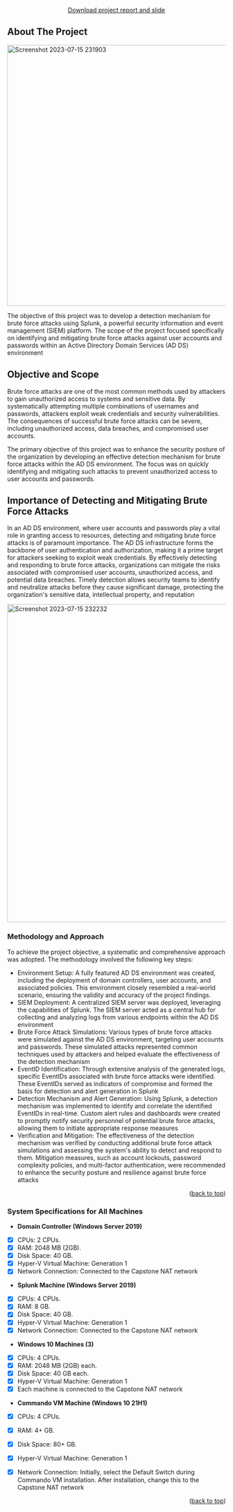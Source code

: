 

<p align="center"><a href="https://github.com/AqilSafarov/hgg/tree/master">Download project report and slide</a></p>



<!-- ABOUT THE PROJECT -->
## About The Project

<img width="600" alt="Screenshot 2023-07-15 231903" src="https://github.com/AqilSafarov/AKMCapstoneProject/assets/75013710/9ebf17ed-e483-4e9f-9b9b-370200ee7480">



The objective of this project was to develop a detection mechanism for brute force attacks using Splunk, a powerful security information and event management (SIEM) platform. The scope of the project focused specifically on identifying and mitigating brute force attacks against user accounts and passwords within an Active Directory Domain Services (AD DS) environment

## Objective and Scope
Brute force attacks are one of the most common methods used by attackers to gain unauthorized access to systems and sensitive data. By systematically attempting multiple combinations of usernames and passwords, attackers exploit weak credentials and security vulnerabilities. The consequences of successful brute force attacks can be severe, including unauthorized access, data breaches, and compromised user accounts.

The primary objective of this project was to enhance the security posture of the organization by developing an effective detection mechanism for brute force attacks within the AD DS environment. The focus was on quickly identifying and mitigating such attacks to prevent unauthorized access to user accounts and passwords.

## Importance of Detecting and Mitigating Brute Force Attacks

In an AD DS environment, where user accounts and passwords play a vital role in granting access to resources, detecting and mitigating brute force attacks is of paramount importance. The AD DS infrastructure forms the backbone of user authentication and authorization, making it a prime target for attackers seeking to exploit weak credentials. By effectively detecting and responding to brute force attacks, organizations can mitigate the risks associated with compromised user accounts, unauthorized access, and potential data breaches. Timely detection allows security teams to identify and neutralize attacks before they cause significant damage, protecting the organization's sensitive data, intellectual property, and reputation


<img width="731" alt="Screenshot 2023-07-15 232232" src="https://github.com/AqilSafarov/AKMCapstoneProject/assets/75013710/245d478d-557a-4f32-8208-3c133cb582fa">

### Methodology and Approach
To achieve the project objective, a systematic and comprehensive approach was adopted. The methodology involved the following key steps:

* Environment Setup: A fully featured AD DS environment was created, including the deployment of domain controllers, user accounts, and associated policies. This environment closely resembled a real-world scenario, ensuring the validity and accuracy of the project findings.
* SIEM Deployment: A centralized SIEM server was deployed, leveraging the capabilities of Splunk. The SIEM server acted as a central hub for collecting and analyzing logs from various endpoints within the AD DS environment
* Brute Force Attack Simulations: Various types of brute force attacks were simulated against the AD DS environment, targeting user accounts and passwords. These simulated attacks represented common techniques used by attackers and helped evaluate the effectiveness of the detection mechanism
* EventID Identification: Through extensive analysis of the generated logs, specific EventIDs associated with brute force attacks were identified. These EventIDs served as indicators of compromise and formed the basis for detection and alert generation in Splunk
* Detection Mechanism and Alert Generation: Using Splunk, a detection mechanism was implemented to identify and correlate the identified EventIDs in real-time. Custom alert rules and dashboards were created to promptly notify security personnel of potential brute force attacks, allowing them to initiate appropriate response measures
* Verification and Mitigation: The effectiveness of the detection mechanism was verified by conducting additional brute force attack simulations and assessing the system's ability to detect and respond to them. Mitigation measures, such as account lockouts, password complexity policies, and multi-factor authentication, were recommended to enhance the security posture and resilience against brute force attacks



<p align="right">(<a href="#readme-top">back to top</a>)</p>



### System Specifications for All Machines


* **Domain Controller (Windows Server 2019)**
- [x] CPUs: 2 CPUs.
- [x] RAM: 2048 MB (2GB).
- [x] Disk Space: 40 GB.
- [x] Hyper-V Virtual Machine: Generation 1
- [x] Network Connection: Connected to the Capstone NAT network

* **Splunk Machine (Windows Server 2019)**
- [x] CPUs: 4 CPUs.
- [x] RAM: 8 GB.
- [x] Disk Space: 40 GB.
- [x] Hyper-V Virtual Machine: Generation 1
- [x] Network Connection: Connected to the Capstone NAT network

* **Windows 10 Machines (3)**
- [x] CPUs: 4 CPUs.
- [x] RAM: 2048 MB (2GB) each.
- [x] Disk Space: 40 GB each.
- [x] Hyper-V Virtual Machine: Generation 1
- [x] Each machine is connected to the Capstone NAT network

* **Commando VM Machine (Windows 10 21H1)**
- [x] CPUs: 4 CPUs.
- [x] RAM: 4+ GB.
- [x] Disk Space: 80+ GB.
- [x] Hyper-V Virtual Machine: Generation 1
- [x] Network Connection: Initially, select the Default Switch during Commando VM installation. After installation, change this to the Capstone NAT network


<p align="right">(<a href="#readme-top">back to top</a>)</p>







<!-- MARKDOWN LINKS & IMAGES -->
<!-- https://www.markdownguide.org/basic-syntax/#reference-style-links -->
[contributors-shield]: https://img.shields.io/github/contributors/othneildrew/Best-README-Template.svg?style=for-the-badge
[contributors-url]: https://github.com/othneildrew/Best-README-Template/graphs/contributors
[forks-shield]: https://img.shields.io/github/forks/othneildrew/Best-README-Template.svg?style=for-the-badge
[forks-url]: https://github.com/othneildrew/Best-README-Template/network/members
[stars-shield]: https://img.shields.io/github/stars/othneildrew/Best-README-Template.svg?style=for-the-badge
[stars-url]: https://github.com/othneildrew/Best-README-Template/stargazers
[issues-shield]: https://img.shields.io/github/issues/othneildrew/Best-README-Template.svg?style=for-the-badge
[issues-url]: https://github.com/othneildrew/Best-README-Template/issues
[license-shield]: https://img.shields.io/github/license/othneildrew/Best-README-Template.svg?style=for-the-badge
[license-url]: https://github.com/othneildrew/Best-README-Template/blob/master/LICENSE.txt
[linkedin-shield]: https://img.shields.io/badge/-LinkedIn-black.svg?style=for-the-badge&logo=linkedin&colorB=555
[linkedin-url]: https://linkedin.com/in/othneildrew
[product-screenshot]: images/screenshot.png
[Next.js]: https://img.shields.io/badge/next.js-000000?style=for-the-badge&logo=nextdotjs&logoColor=white
[Next-url]: https://nextjs.org/
[React.js]: https://img.shields.io/badge/React-20232A?style=for-the-badge&logo=react&logoColor=61DAFB
[React-url]: https://reactjs.org/
[Vue.js]: https://img.shields.io/badge/Vue.js-35495E?style=for-the-badge&logo=vuedotjs&logoColor=4FC08D
[Vue-url]: https://vuejs.org/
[Angular.io]: https://img.shields.io/badge/Angular-DD0031?style=for-the-badge&logo=angular&logoColor=white
[Angular-url]: https://angular.io/
[Svelte.dev]: https://img.shields.io/badge/Svelte-4A4A55?style=for-the-badge&logo=svelte&logoColor=FF3E00
[Svelte-url]: https://svelte.dev/
[Laravel.com]: https://img.shields.io/badge/Laravel-FF2D20?style=for-the-badge&logo=laravel&logoColor=white
[Laravel-url]: https://laravel.com
[Bootstrap.com]: https://img.shields.io/badge/Bootstrap-563D7C?style=for-the-badge&logo=bootstrap&logoColor=white
[Bootstrap-url]: https://getbootstrap.com
[JQuery.com]: https://img.shields.io/badge/jQuery-0769AD?style=for-the-badge&logo=jquery&logoColor=white
[JQuery-url]: https://jquery.com 
